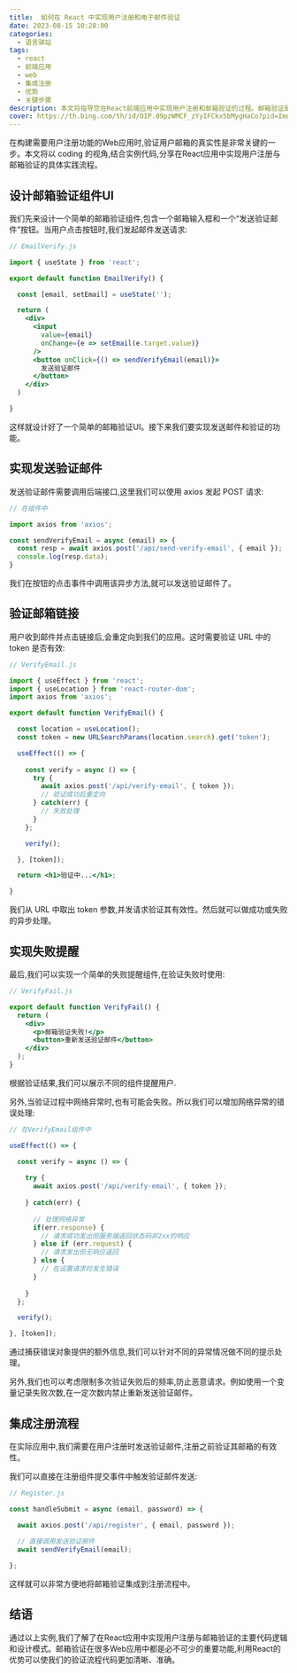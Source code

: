 ```yaml
---
title:  如何在 React 中实现用户注册和电子邮件验证
date: 2023-08-15 10:28:00
categories:
  - 语言驿站
tags:
  - react
  - 前端应用
  - web
  - 集成注册
  - 优势
  - 关键步骤
description: 本文将指导您在React前端应用中实现用户注册和邮箱验证的过程。邮箱验证是确保用户账户真实性和防止垃圾或欺诈性注册的关键步骤。
cover: https://th.bing.com/th/id/OIP.09pzWMCF_zYyIFCkx5bMygHaCo?pid=ImgDet&rs=1
---
```


在构建需要用户注册功能的Web应用时,验证用户邮箱的真实性是非常关键的一步。本文将以 coding 的视角,结合实例代码,分享在React应用中实现用户注册与邮箱验证的具体实践流程。

## 设计邮箱验证组件UI

我们先来设计一个简单的邮箱验证组件,包含一个邮箱输入框和一个“发送验证邮件”按钮。当用户点击按钮时,我们发起邮件发送请求:

```jsx
// EmailVerify.js

import { useState } from 'react';

export default function EmailVerify() {

  const [email, setEmail] = useState('');

  return (
    <div>
      <input 
        value={email}
        onChange={e => setEmail(e.target.value)}
      />
      <button onClick={() => sendVerifyEmail(email)}>
        发送验证邮件  
      </button>
    </div>
  )

}
```

这样就设计好了一个简单的邮箱验证UI。接下来我们要实现发送邮件和验证的功能。

## 实现发送验证邮件

发送验证邮件需要调用后端接口,这里我们可以使用 axios 发起 POST 请求:

```js
// 在组件中

import axios from 'axios';

const sendVerifyEmail = async (email) => {
  const resp = await axios.post('/api/send-verify-email', { email });
  console.log(resp.data);
}
```

我们在按钮的点击事件中调用该异步方法,就可以发送验证邮件了。

## 验证邮箱链接

用户收到邮件并点击链接后,会重定向到我们的应用。这时需要验证 URL 中的 token 是否有效:

```jsx
// VerifyEmail.js

import { useEffect } from 'react';
import { useLocation } from 'react-router-dom';
import axios from 'axios';

export default function VerifyEmail() {

  const location = useLocation();
  const token = new URLSearchParams(location.search).get('token');

  useEffect(() => {
    
    const verify = async () => {
      try {
        await axios.post('/api/verify-email', { token });
        // 验证成功后重定向
      } catch(err) {
        // 失败处理
      }
    };

    verify();

  }, [token]);

  return <h1>验证中...</h1>;

}
```

我们从 URL 中取出 token 参数,并发请求验证其有效性。然后就可以做成功或失败的异步处理。

## 实现失败提醒

最后,我们可以实现一个简单的失败提醒组件,在验证失败时使用:

```jsx
// VerifyFail.js

export default function VerifyFail() {
  return (
    <div>
      <p>邮箱验证失败!</p> 
      <button>重新发送验证邮件</button>
    </div>
  );
}
```

根据验证结果,我们可以展示不同的组件提醒用户.

另外,当验证过程中网络异常时,也有可能会失败。所以我们可以增加网络异常的错误处理:

```js
// 在VerifyEmail组件中

useEffect(() => {

  const verify = async () => {
    
    try {
      await axios.post('/api/verify-email', { token });
      
    } catch(err) {
    
      // 处理网络异常
      if(err.response) {
        // 请求成功发出但服务端返回状态码非2xx的响应
      } else if (err.request) {
        // 请求发出但无响应返回
      } else { 
        // 在设置请求时发生错误
      }
      
    }
  };

  verify();

}, [token]);
```

通过捕获错误对象提供的额外信息,我们可以针对不同的异常情况做不同的提示处理。

另外,我们也可以考虑限制多次验证失败后的频率,防止恶意请求。例如使用一个变量记录失败次数,在一定次数内禁止重新发送验证邮件。

## 集成注册流程

在实际应用中,我们需要在用户注册时发送验证邮件,注册之前验证其邮箱的有效性。

我们可以直接在注册组件提交事件中触发验证邮件发送:

```jsx
// Register.js

const handleSubmit = async (email, password) => {

  await axios.post('/api/register', { email, password });
  
  // 直接调用发送验证邮件
  await sendVerifyEmail(email); 

};
```

这样就可以非常方便地将邮箱验证集成到注册流程中。

## 结语

通过以上实例,我们了解了在React应用中实现用户注册与邮箱验证的主要代码逻辑和设计模式。邮箱验证在很多Web应用中都是必不可少的重要功能,利用React的优势可以使我们的验证流程代码更加清晰、准确。








